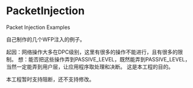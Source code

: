 # PacketInjection
Packet Injection Examples

自己制作的几个WFP注入的例子。

起因：网络操作大多在DPC级别，这里有很多的操作不能进行，且有很多的限制。
想：能否把这些操作弄到PASSIVE_LEVEL，既然能弄到PASSIVE_LEVEL，当然一定能弄到用户层，让应用程序取处理和决断。
这是本工程的目的。

本工程暂时支持阻断，还不支持修改。
